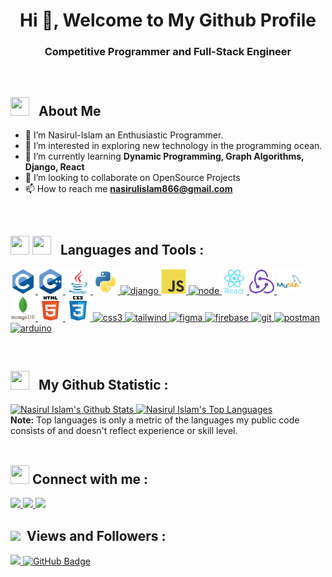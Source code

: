 <h1 align="center">Hi 👋, Welcome to My Github Profile</h1>
<h3 align="center">Competitive Programmer and Full-Stack Engineer</h3>

<br/>

<h2>
    <span style='padding-right:10px'>
        <img width="30px" height="30px" src="https://img.icons8.com/bubbles/50/000000/about.png"/>
    </span>
    <b>About Me</b>
</h2>

- 👋 I’m Nasirul-Islam an Enthusiastic Programmer.
- 👀 I’m interested in exploring new technology in the programming ocean.
- 🌱 I’m currently learning **Dynamic Programming, Graph Algorithms, Django, React**
- 💞️ I’m looking to collaborate on OpenSource Projects
- 📫 How to reach me **nasirulislam866@gmail.com**

<!-- Languages and Tools -->
<br/>

<h2 style='margin-top:30px'>
    <span style='padding-right:10px'>
        <img width="30px"  height="30px" src="https://img.icons8.com/fluency/48/000000/programming.png"/> 
        <img width="30px" height="30px" src="https://img.icons8.com/office/50/000000/administrative-tools.png"/>
    </span>
    <b>Languages and Tools :</b>
</h2>

<p align="left"> 
    <a href="https://www.cprogramming.com/" target="_blank" rel="noreferrer"> 
        <img src="https://raw.githubusercontent.com/devicons/devicon/master/icons/c/c-original.svg" alt="c" width="40" height="40"/> 
    </a>
    <a href="https://www.w3schools.com/cpp/" target="_blank" rel="noreferrer"> 
        <img src="https://raw.githubusercontent.com/devicons/devicon/master/icons/cplusplus/cplusplus-original.svg" alt="cplusplus" width="40" height="40"/> 
    </a> 
    <a href="https://www.java.com" target="_blank" rel="noreferrer"> 
        <img src="https://raw.githubusercontent.com/devicons/devicon/master/icons/java/java-original.svg" alt="java" width="40" height="40"/> 
    </a> 
    <a href="https://www.python.org" target="_blank" rel="noreferrer"> 
        <img src="https://raw.githubusercontent.com/devicons/devicon/master/icons/python/python-original.svg" alt="python" width="40" height="40"/> 
    </a> 
    <a href="https://www.djangoproject.com/" target="_blank" rel="noreferrer"> 
        <img src="https://cdn.worldvectorlogo.com/logos/django.svg" alt="django" width="40" height="40"/> 
    </a> 
    <a href="https://developer.mozilla.org/en-US/docs/Web/JavaScript" target="_blank" rel="noreferrer"> 
        <img src="https://raw.githubusercontent.com/devicons/devicon/master/icons/javascript/javascript-original.svg" alt="javascript" width="40" height="40"/> 
    </a> 
    <a href="https://nodejs.org/en/docs" target="_blank" rel="noreferrer"> 
        <img src="https://img.icons8.com/color/48/000000/nodejs.png" alt="node" width="40" height="40"/> 
    </a>
    <a href="https://reactjs.org/" target="_blank" rel="noreferrer"> 
        <img src="https://raw.githubusercontent.com/devicons/devicon/master/icons/react/react-original-wordmark.svg" alt="react" width="40" height="40"/> 
    </a>
    <a href="https://redux.js.org" target="_blank" rel="noreferrer"> 
        <img src="https://raw.githubusercontent.com/devicons/devicon/master/icons/redux/redux-original.svg" alt="redux" width="40" height="40"/> 
    </a> 
    <a href="https://www.mysql.com/" target="_blank" rel="noreferrer"> 
        <img src="https://raw.githubusercontent.com/devicons/devicon/master/icons/mysql/mysql-original-wordmark.svg" alt="mysql" width="40" height="40"/> 
    </a> 
    <a href="https://www.mongodb.com/" target="_blank" rel="noreferrer"> 
        <img src="https://raw.githubusercontent.com/devicons/devicon/master/icons/mongodb/mongodb-original-wordmark.svg" alt="mongodb" width="40" height="40"/> 
    </a> 
    <a href="https://www.w3.org/html/" target="_blank" rel="noreferrer"> 
        <img src="https://raw.githubusercontent.com/devicons/devicon/master/icons/html5/html5-original-wordmark.svg" alt="html5" width="40" height="40"/> 
    </a> 
    <a href="https://www.w3schools.com/css/" target="_blank" rel="noreferrer"> 
        <img src="https://raw.githubusercontent.com/devicons/devicon/master/icons/css3/css3-original-wordmark.svg" alt="css3" width="40" height="40"/> 
    </a> 
    <a href="https://www.w3schools.com/css/" target="_blank" rel="noreferrer"> 
        <img src="https://img.icons8.com/color/48/000000/bootstrap.png" alt="css3" width="40" height="40"/> 
    </a> 
    <a href="https://tailwindcss.com/" target="_blank" rel="noreferrer"> 
        <img src="https://www.vectorlogo.zone/logos/tailwindcss/tailwindcss-icon.svg" alt="tailwind" width="40" height="40"/> 
    </a> 
    <a href="https://www.figma.com/" target="_blank" rel="noreferrer"> 
        <img src="https://www.vectorlogo.zone/logos/figma/figma-icon.svg" alt="figma" width="40" height="40"/> 
    </a> 
    <a href="https://firebase.google.com/" target="_blank" rel="noreferrer"> 
        <img src="https://www.vectorlogo.zone/logos/firebase/firebase-icon.svg" alt="firebase" width="40" height="40"/> 
    </a> 
    <a href="https://git-scm.com/" target="_blank" rel="noreferrer"> 
        <img src="https://www.vectorlogo.zone/logos/git-scm/git-scm-icon.svg" alt="git" width="40" height="40"/> 
    </a>   
    <a href="https://postman.com" target="_blank" rel="noreferrer"> 
        <img src="https://www.vectorlogo.zone/logos/getpostman/getpostman-icon.svg" alt="postman" width="40" height="40"/> 
    </a> 
    <a href="https://www.arduino.cc/" target="_blank" rel="noreferrer"> 
        <img src="https://cdn.worldvectorlogo.com/logos/arduino-1.svg" alt="arduino" width="40" height="40"/>
    </a> 
</p>

<!-- Github Statistic -->
<br/>

<h2>
    <span style='padding-right:10px'>
        <img width='30' height="30" src="https://img.icons8.com/doodle/48/000000/statistics.png"/>
    </span>
    <b>My Github Statistic :</b>
</h2>
<a href="https://github.com/nasirulislam/github-readme-stats">
    <img alt="Nasirul Islam's Github Stats" src="https://github-readme-stats.vercel.app/api?username=nasirulislam&show_icons=true&count_private=true&theme=onedark&hide_border=true&background=060A0CD0" />
</a>
<a href="https://github.com/nasirulislam/github-readme-stats">
    <img alt="Nasirul Islam's Top Languages" src="https://github-readme-stats.vercel.app/api/top-langs/?username=nasirulislam&langs_count=8&count_private=true&layout=compact&theme=onedark&hide_border=true&background=060A0CD0" />
</a>
<br/>
<b>Note:</b> Top languages is only a metric of the languages my public code consists of and doesn't reflect experience or skill level.

<!-- Connect with me -->
<br/>
<br/>

<h2 style='margin-top:30px'>
    <span>
        <img width="30px" height="30px" src="https://img.icons8.com/clouds/100/000000/contact-card.png"/>
    </span>
    <b>Connect with me :</b>
</h2>

<p align='left'>
    <a href = "https://www.linkedin.com/in/nasirul866/" target="_blank">
        <img src="https://img.icons8.com/fluency/48/000000/linkedin.png"/>
    </a>
    <a href = "https://www.facebook.com/nasirul866/" target="_blank">
        <img src="https://img.icons8.com/fluency/48/000000/facebook.png"/>
    </a>
    <a href = "https://www.instagram.com/nasirulislamripon/" target="_blank">
        <img src="https://img.icons8.com/fluent/48/000000/instagram-new.png"/>
    </a>
</p>

<!-- Views and Followers -->

<h2 style='display : flex;margin-top:30px'>
    <span style='padding-right:10px'>
        <img src="https://img.icons8.com/doodle/48/000000/follow.png"/>
    </span>
    <b>Views and Followers :</b>
</h2>

<a href="https://github.com/Meghna-DAS/github-profile-views-counter">
    <img src="https://komarev.com/ghpvc/?username=nasirulislam">
</a>
<a href="https://github.com/abdullahallnaim?tab=followers">
    <img src="https://img.shields.io/github/followers/nasirulislam?label=Followers&style=social" alt="GitHub Badge">
</a>
